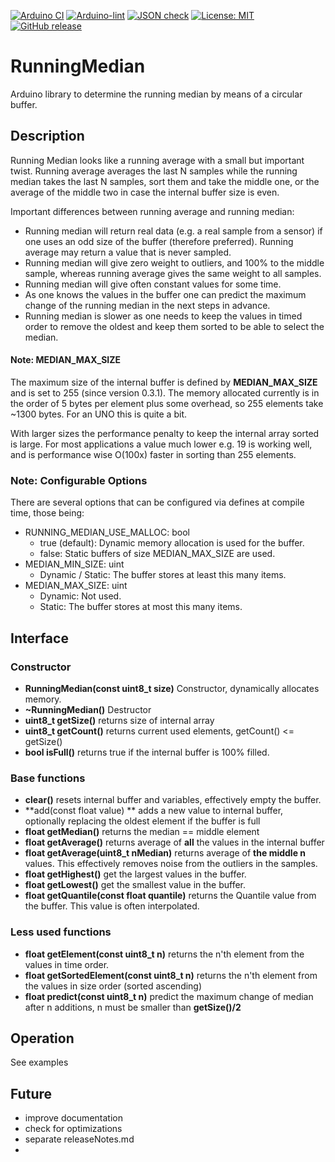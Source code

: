 
[![Arduino CI](https://github.com/RobTillaart/RunningMedian/workflows/Arduino%20CI/badge.svg)](https://github.com/marketplace/actions/arduino_ci)
[![Arduino-lint](https://github.com/RobTillaart/RunningMedian/actions/workflows/arduino-lint.yml/badge.svg)](https://github.com/RobTillaart/RunningMedian/actions/workflows/arduino-lint.yml)
[![JSON check](https://github.com/RobTillaart/RunningMedian/actions/workflows/jsoncheck.yml/badge.svg)](https://github.com/RobTillaart/RunningMedian/actions/workflows/jsoncheck.yml)
[![License: MIT](https://img.shields.io/badge/license-MIT-green.svg)](https://github.com/RobTillaart/RunningMedian/blob/master/LICENSE)
[![GitHub release](https://img.shields.io/github/release/RobTillaart/RunningMedian.svg?maxAge=3600)](https://github.com/RobTillaart/RunningMedian/releases)


# RunningMedian

Arduino library to determine the running median by means of a circular buffer.


## Description

Running Median looks like a running average with a small but important twist.
Running average averages the last N samples while the running median takes 
the last N samples, sort them and take the middle one, or the average of the 
middle two in case the internal buffer size is even.

Important differences between running average and running median:
- Running median will return real data (e.g. a real sample from a sensor) 
if one uses an odd size of the buffer (therefore preferred).
Running average may return a value that is never sampled.
- Running median will give zero weight to outliers, and 100% to the middle sample, 
whereas running average gives the same weight to all samples.
- Running median will give often constant values for some time.
- As one knows the values in the buffer one can predict the maximum change of 
the running median in the next steps in advance.
- Running median is slower as one needs to keep the values in timed order 
to remove the oldest and keep them sorted to be able to select the median.


#### Note: MEDIAN_MAX_SIZE

The maximum size of the internal buffer is defined by **MEDIAN_MAX_SIZE** and is 
set to 255 (since version 0.3.1). The memory allocated currently is in the order
of 5 bytes per element plus some overhead, so 255 elements take ~1300 bytes.
For an UNO this is quite a bit.

With larger sizes the performance penalty to keep the internal array sorted 
is large. For most applications a value much lower e.g. 19 is working well, and 
is performance wise O(100x) faster in sorting than 255 elements.


### Note: Configurable Options

There are several options that can be configured via defines at compile time, those being:
- RUNNING_MEDIAN_USE_MALLOC: bool
    - true (default): Dynamic memory allocation is used for the buffer.
    - false: Static buffers of size MEDIAN_MAX_SIZE are used.
- MEDIAN_MIN_SIZE: uint
    - Dynamic / Static: The buffer stores at least this many items.
- MEDIAN_MAX_SIZE: uint
    - Dynamic: Not used.
    - Static: The buffer stores at most this many items.


## Interface


### Constructor

- **RunningMedian(const uint8_t size)** Constructor, dynamically allocates memory.
- **~RunningMedian()** Destructor
- **uint8_t getSize()** returns size of internal array
- **uint8_t getCount()** returns current used elements, getCount() <= getSize()
- **bool isFull()** returns true if the internal buffer is 100% filled.


### Base functions

- **clear()** resets internal buffer and variables, effectively empty the buffer.
- **add(const float value) ** adds a new value to internal buffer, 
optionally replacing the oldest element if the buffer is full
- **float getMedian()** returns the median == middle element
- **float getAverage()** returns average of **all** the values in the internal buffer
- **float getAverage(uint8_t nMedian)** returns average of **the middle n** values. 
This effectively removes noise from the outliers in the samples.
- **float getHighest()** get the largest values in the buffer.
- **float getLowest()** get the smallest value in the buffer.
- **float getQuantile(const float quantile)** returns the Quantile value from the buffer. 
This value is often interpolated.


### Less used functions

- **float getElement(const uint8_t n)** returns the n'th element from the values in time order.
- **float getSortedElement(const uint8_t n)** returns the n'th element from the values in size order (sorted ascending)
- **float predict(const uint8_t n)** predict the maximum change of median after n additions, 
n must be smaller than **getSize()/2**


## Operation

See examples


## Future

- improve documentation
- check for optimizations
- separate releaseNotes.md
- 
